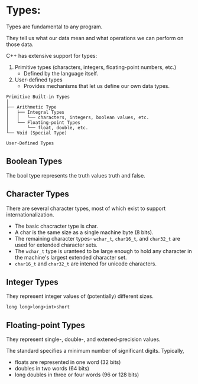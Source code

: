 # Types:
Types are fundamental to any program.

They tell us what our data mean and what operations we can perform on those data.

C++ has extensive support for types:  
1. Primitive types (characters, integers, floating-point numbers, etc.)   
    - Defined by the language itself.  
2. User-defined types  
    - Provides mechanisms that let us define our own data types.

```
Primitive Built-in Types
│
├── Arithmetic Type
│   ├── Integral Types
│   │   └── characters, integers, boolean values, etc.
│   └── Floating-point Types
│       └── float, double, etc.
└── Void (Special Type)

User-Defined Types
```



## Boolean Types
The bool type represents the truth values truth and false.

## Character Types
There are several character types, most of which exist to support internationalization.  
- The basic chacracter type is char.  
- A char is the same size as a single machine byte (8 bits).  
- The remaining character types- `wchar_t`, `char16_t`, and `char32_t` are used for extended character sets.  
- The `wchar_t` type is uranteed to be large enough to hold any character in the machine's largest extended character set.  
- `char16_t` and `char32_t` are intened for unicode characters.  

## Integer Types
They represent integer values of (potentially) different sizes.

`long long>long>int>short`

## Floating-point Types
They represent single-, double-, and extened-precision values.

The standard specifies a minimum number of significant digits.
Typically,
- floats are represented in one word (32 bits)
- doubles in two words (64 bits)
- long doubles in three or four words (96 or 128 bits)
